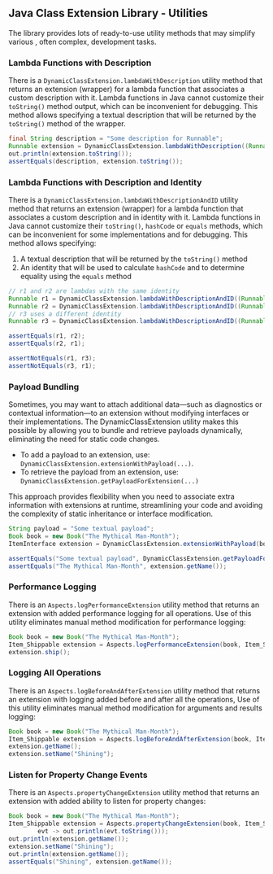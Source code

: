 ## Java Class Extension Library - Utilities

The library provides lots of ready-to-use utility methods that may simplify various , often complex, development tasks.

### Lambda Functions with Description
There is a `DynamicClassExtension.lambdaWithDescription` utility method that returns an extension (wrapper) for a lambda function that associates a custom description with it. Lambda functions in Java cannot customize their `toString()` method output, which can be inconvenient for debugging. This method allows specifying a textual description that will be returned by the `toString()` method of the wrapper.
```java
final String description = "Some description for Runnable";
Runnable extension = DynamicClassExtension.lambdaWithDescription((Runnable) () -> {}, Runnable.class, description);
out.println(extension.toString());
assertEquals(description, extension.toString());
```
### Lambda Functions with Description and Identity
There is a `DynamicClassExtension.lambdaWithDescriptionAndID` utility method that returns an extension (wrapper) for a lambda function that associates a custom description and in identity with it. Lambda functions in Java cannot customize their `toString()`, `hashCode` or `equals` methods, which can be inconvenient for some implementations and for debugging. This method allows specifying:
1. A textual description that will be returned by the `toString()` method
2. An identity that will be used to calculate `hashCode` and to determine equality using the `equals` method
```java
// r1 and r2 are lambdas with the same identity
Runnable r1 = DynamicClassExtension.lambdaWithDescriptionAndID((Runnable) () -> out.println("R"), Runnable.class, "R1", "r1");
Runnable r2 = DynamicClassExtension.lambdaWithDescriptionAndID((Runnable) () -> out.println("R"), Runnable.class, "R1", "r1");
// r3 uses a different identity
Runnable r3 = DynamicClassExtension.lambdaWithDescriptionAndID((Runnable) () -> out.println("R3"), Runnable.class, "R3", "r3");

assertEquals(r1, r2);
assertEquals(r2, r1);

assertNotEquals(r1, r3);
assertNotEquals(r3, r1);
```
### Payload Bundling
Sometimes, you may want to attach additional data—such as diagnostics or contextual information—to an extension without modifying interfaces or their implementations. The DynamicClassExtension utility makes this possible by allowing you to bundle and retrieve payloads dynamically, eliminating the need for static code changes.

* To add a payload to an extension, use: `DynamicClassExtension.extensionWithPayload(...)`.
* To retrieve the payload from an extension, use: `DynamicClassExtension.getPayloadForExtension(...)`

This approach provides flexibility when you need to associate extra information with extensions at runtime, streamlining your code and avoiding the complexity of static inheritance or interface modification.
```java
String payload = "Some textual payload";
Book book = new Book("The Mythical Man-Month");
ItemInterface extension = DynamicClassExtension.extensionWithPayload(book, ItemInterface.class, payload);

assertEquals("Some textual payload", DynamicClassExtension.getPayloadForExtension(extension).orElse("No payload"));
assertEquals("The Mythical Man-Month", extension.getName());
```

### Performance Logging
There is an `Aspects.logPerformanceExtension` utility method that returns an extension with added performance logging for all operations. Use of this utility eliminates manual method modification for performance logging:
```java
Book book = new Book("The Mythical Man-Month");
Item_Shippable extension = Aspects.logPerformanceExtension(book, Item_Shippable.class);
extension.ship();
```

### Logging All Operations
There is an `Aspects.logBeforeAndAfterExtension` utility method that returns an extension with logging added before and after all the operations, Use of this utility eliminates manual method modification for arguments and results logging:

```java
Book book = new Book("The Mythical Man-Month");
Item_Shippable extension = Aspects.logBeforeAndAfterExtension(book, Item_Shippable.class);
extension.getName();
extension.setName("Shining");
```

### Listen for Property Change Events
There is an `Aspects.propertyChangeExtension` utility method that returns an extension with added ability to listen for property changes:
```java
Book book = new Book("The Mythical Man-Month");
Item_Shippable extension = Aspects.propertyChangeExtension(book, Item_Shippable.class, 
        evt -> out.println(evt.toString()));
out.println(extension.getName());
extension.setName("Shining");
out.println(extension.getName());
assertEquals("Shining", extension.getName());
```